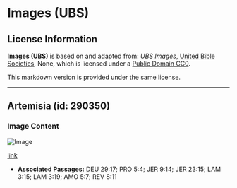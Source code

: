 # Images (UBS)

## License Information

**Images (UBS)** is based on and adapted from: _UBS Images_, [United Bible Societies](https://unitedbiblesocieties.org/), None, which is licensed under a [Public Domain CC0](https://creativecommons.org/public-domain/cc0/).

This markdown version is provided under the same license.



--------------------------------

## Artemisia (id: 290350)

### Image Content

![Image](https://cdn.aquifer.bible/aquifer-content/resources/Media/WEB-0923_wormwood.jpg)

[link](https://cdn.aquifer.bible/aquifer-content/resources/Media/WEB-0923_wormwood.jpg)

* **Associated Passages:** DEU 29:17; PRO 5:4; JER 9:14; JER 23:15; LAM 3:15; LAM 3:19; AMO 5:7; REV 8:11

